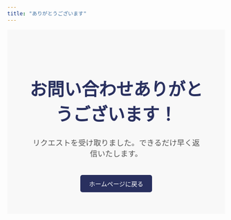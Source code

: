 ```yaml
---
title: "ありがとうございます"
---
```


<div class="thank-you-message">
  <h1>お問い合わせありがとうございます！</h1>
  <p>リクエストを受け取りました。できるだけ早く返信いたします。</p>
  <a href="/" class="button">ホームページに戻る</a>
</div>

<style>
.thank-you-message {
  text-align: center;
  padding: 50px;
  background-color: #f8f8f8; /* 明るい背景 - 必要に応じて調整可能 */
}

.thank-you-message h1 {
  color: #29305f; /* 濃い青色のタイトル */
  font-size: 2.5rem; /* タイトルサイズを必要に応じて調整 */
}

.thank-you-message p {
  color: #545454; /* 濃い灰色のテキスト */
  font-size: 1.1rem;
}

.button {
  background-color: #29305f; /* 濃い青色のボタン */
  color: white;
  padding: 10px 20px;
  text-decoration: none;
  border-radius: 5px;
  display: inline-block;
  margin-top: 20px;
}
</style>
